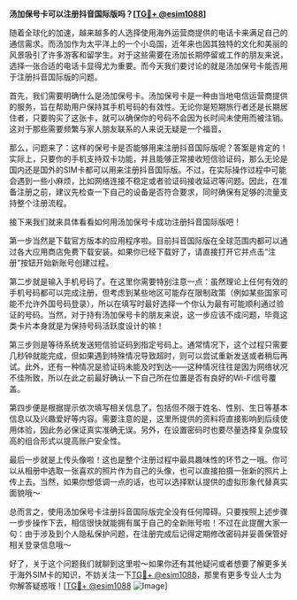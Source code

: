 **汤加保号卡可以注册抖音国际版吗？[[TG💪+ @esim1088](https://t.me/s/esim1088)]**

随着全球化的加速，越来越多的人选择使用海外运营商提供的电话卡来满足自己的通信需求。而汤加作为太平洋上的一个小岛国，近年来也因其独特的文化和美丽的风景吸引了许多游客和留学生。对于这些需要在汤加长期停留或工作的朋友来说，选择一张合适的电话卡显得尤为重要。而今天我们要讨论的就是汤加保号卡能否用于注册抖音国际版的问题。

首先，我们需要明确什么是汤加保号卡。汤加保号卡是一种由当地电信运营商提供的服务，旨在帮助用户保持其手机号码的有效性。无论你是短期旅行者还是长期居住者，只要购买了这张卡，就可以确保你的号码不会因为长时间未使用而被注销。这对于那些需要频繁与家人朋友联系的人来说无疑是一个福音。

那么，问题来了：这样的保号卡是否能够用来注册抖音国际版呢？答案是肯定的！实际上，只要你的手机支持双卡功能，并且能够正常接收短信验证码，那么无论是国内还是国外的SIM卡都可以用来注册抖音国际版。不过，在实际操作过程中可能会遇到一些小麻烦，比如网络连接不稳定或者验证码接收延迟等问题。因此，在准备注册之前，建议先检查一下自己的设备是否符合要求，同时确保有足够的流量支持整个注册流程。

接下来我们就来具体看看如何用汤加保号卡成功注册抖音国际版吧！

第一步当然是下载官方版本的应用程序啦。目前抖音国际版在全球范围内都可以通过各大应用商店免费下载安装。如果你已经下载好了，请直接打开它并点击“注册”按钮开始新账号创建过程。

第二步就是输入手机号码了。在这里你需要特别注意一点：虽然理论上任何有效的手机号码都可以完成注册，但考虑到某些地区可能存在限制政策（例如某些国家可能不允许外国号码登录），所以在填写时最好选择一个你认为最有可能顺利通过验证的号码。当然，对于持有汤加保号卡的朋友来说，这一步应该不成问题，毕竟这类卡片本身就是为保持号码活跃度设计的嘛！

第三步则是等待系统发送短信验证码到指定号码上。通常情况下，这个过程只需要几秒钟就能完成，但如果遇到特殊情况导致超时，则可以尝试重新发送或者稍后再试。此外，还有一种情况是验证码未能及时到达——这种情况往往是因为网络状况不佳所致，所以在此之前最好确认一下自己所在位置是否有良好的Wi-Fi信号覆盖。

第四步便是根据提示依次填写相关信息了。包括但不限于姓名、性别、生日等基本信息以及兴趣爱好等内容。需要注意的是，这里所提供的资料将直接影响到后续使用体验，因此务必保证真实准确无误。另外，在设置密码时也要尽量选择复杂度较高的组合形式以提高账户安全性。

最后一步就是上传头像啦！这也是整个注册过程中最具趣味性的环节之一哦。你可以从相册中选取一张喜欢的照片作为自己的头像，也可以直接拍摄一张新的照片上传上去。当然，如果你想低调一点的话，也可以选择默认提供的虚拟形象代替真实面貌哦～

总而言之，使用汤加保号卡注册抖音国际版完全没有任何障碍。只要按照上述步骤一步步操作下去，相信很快就能拥有属于自己的全新账号啦！不过在此提醒大家一句：由于涉及到个人隐私保护问题，在注册完成后记得定期修改密码并妥善保管好相关登录信息哦～

好了，关于这个问题我们就聊到这里啦～如果你还有其他疑问或者想要了解更多关于海外SIM卡的知识，不妨关注一下[TG💪+ @esim1088](https://t.me/s/esim1088)，那里有更多专业人士为你解答疑惑哦！[[TG💪+ @esim1088](https://t.me/s/esim1088) ![Image](https://i.postimg.cc/4NQfJmqS/Snipaste-2025-05-13-00-14-12.png)]